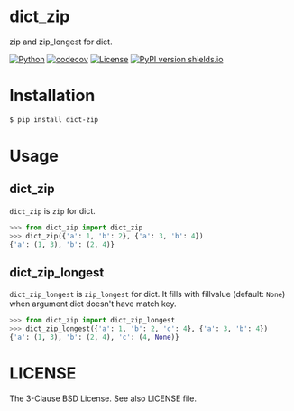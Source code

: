 # dict_zip

zip and zip_longest for dict.

[![Python](https://img.shields.io/pypi/pyversions/dict-zip.svg)](https://badge.fury.io/py/dict-zip)
[![codecov](https://codecov.io/gh/kitsuyui/dict_zip/branch/main/graph/badge.svg?token=LiuhQeZsnc)](https://codecov.io/gh/kitsuyui/dict_zip)
[![License](https://img.shields.io/badge/License-BSD%203--Clause-blue.svg)](https://opensource.org/licenses/BSD-3-Clause)
[![PyPI version shields.io](https://img.shields.io/pypi/v/dict-zip.svg)](https://pypi.python.org/pypi/dict-zip/)

# Installation

```sh
$ pip install dict-zip
```

# Usage

## dict_zip

`dict_zip` is `zip` for dict.

```python
>>> from dict_zip import dict_zip
>>> dict_zip({'a': 1, 'b': 2}, {'a': 3, 'b': 4})
{'a': (1, 3), 'b': (2, 4)}
```

## dict_zip_longest

`dict_zip_longest` is `zip_longest` for dict.
It fills with fillvalue (default: `None`) when argument dict doesn't have match key.

```python
>>> from dict_zip import dict_zip_longest
>>> dict_zip_longest({'a': 1, 'b': 2, 'c': 4}, {'a': 3, 'b': 4})
{'a': (1, 3), 'b': (2, 4), 'c': (4, None)}
```

# LICENSE

The 3-Clause BSD License. See also LICENSE file.
